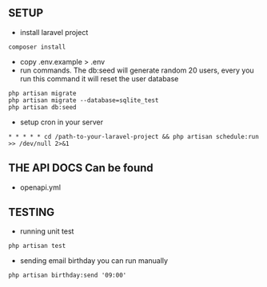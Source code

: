 ## SETUP
- install laravel project
```
composer install
```
- copy .env.example > .env
- run commands. The db:seed will generate random 20 users, every you run this command it will reset the user database
``````
php artisan migrate
php artisan migrate --database=sqlite_test
php artisan db:seed
``````
- setup cron in your server
```
* * * * * cd /path-to-your-laravel-project && php artisan schedule:run >> /dev/null 2>&1
```

## THE API DOCS Can be found
- openapi.yml

## TESTING
- running unit test
```
php artisan test
``````
- sending email birthday you can run manually
```
php artisan birthday:send '09:00'
```

